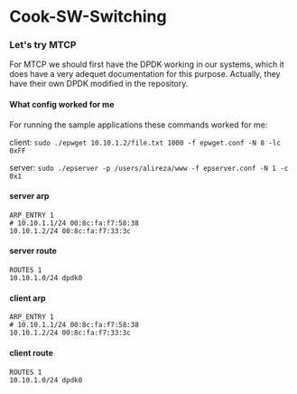 # Cook-SW-Switching

### Let's try MTCP
For MTCP we should first have the DPDK working in our systems, which it does have a very adequet documentation
for this purpose. Actually, they have their own DPDK modified in the repository.

#### What config worked for me
For running the sample applications these commands worked for me:

client:  `sudo ./epwget 10.10.1.2/file.txt 1000 -f epwget.conf -N 8 -lc 0xFF`

server: `sudo ./epserver -p /users/alireza/www -f epserver.conf -N 1 -c 0x1`

#### server arp
```
ARP_ENTRY 1
# 10.10.1.1/24 00:8c:fa:f7:58:38
10.10.1.2/24 00:8c:fa:f7:33:3c
```

#### server route
```
ROUTES 1
10.10.1.0/24 dpdk0
```

#### client arp
```
ARP_ENTRY 1
# 10.10.1.1/24 00:8c:fa:f7:58:38
10.10.1.2/24 00:8c:fa:f7:33:3c
```

#### client route
```
ROUTES 1
10.10.1.0/24 dpdk0
```
